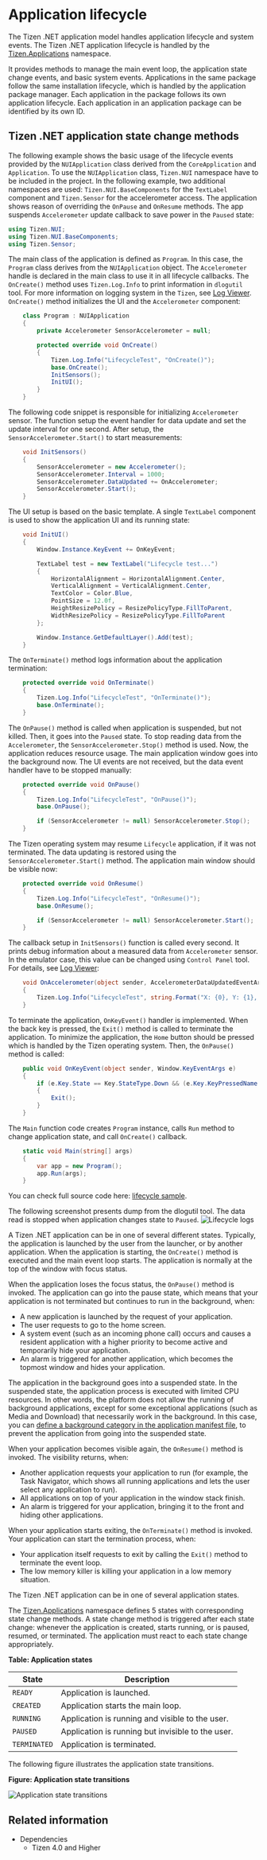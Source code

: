# Application lifecycle

The Tizen .NET application model handles application lifecycle and system events. The Tizen .NET application lifecycle is handled by the [Tizen.Applications](/application/dotnet/api/TizenFX/latest/api/Tizen.Applications.html) namespace.

It provides methods to manage the main event loop, the application state change events, and basic system events. Applications in the same package follow the same installation lifecycle, which is handled by the application package manager.
Each application in the package follows its own application lifecycle. Each application in an application package can be identified by its own ID.

<a name="state_change"></a>
## Tizen .NET application state change methods

The following example shows the basic usage of the lifecycle events provided by the `NUIApplication` class derived from the `CoreApplication` and `Application`. To use the `NUIApplication` class, `Tizen.NUI` namespace have to be included in the project. In the following example, two additional namespaces are used: `Tizen.NUI.BaseComponents` for the `TextLabel` component and `Tizen.Sensor` for the accelerometer access. The application shows reason of overriding the `OnPause` and `OnResume` methods. The app suspends `Accelerometer` update callback to save power in the `Paused` state:

```csharp
using Tizen.NUI;
using Tizen.NUI.BaseComponents;
using Tizen.Sensor;
```

The main class of the application is defined as `Program`. In this case, the `Program` class derives from the `NUIApplication` object. The `Accelerometer` handle is declared in the main class to use it in all lifecycle callbacks. The `OnCreate()` method uses `Tizen.Log.Info` to print information in `dlogutil` tool. For more information on logging system in the `Tizen`, see [Log Viewer](/application/vstools/tools/log_viewer.md). `OnCreate()` method initializes the UI and the `Accelerometer` component:

```csharp
    class Program : NUIApplication
    {
        private Accelerometer SensorAccelerometer = null;

        protected override void OnCreate()
        {
            Tizen.Log.Info("LifecycleTest", "OnCreate()");
            base.OnCreate();
            InitSensors();
            InitUI();
        }
    }
```

The following code snippet is responsible for initializing `Accelerometer` sensor. The function setup the event handler for data update and set the update interval for one second. After setup, the `SensorAccelerometer.Start()` to start measurements:

```csharp
    void InitSensors()
    {
        SensorAccelerometer = new Accelerometer();
        SensorAccelerometer.Interval = 1000;
        SensorAccelerometer.DataUpdated += OnAccelerometer;
        SensorAccelerometer.Start();
    }
```

The UI setup is based on the basic template. A single `TextLabel` component is used to show the application UI and its running state:

```csharp
    void InitUI()
    {
        Window.Instance.KeyEvent += OnKeyEvent;

        TextLabel test = new TextLabel("Lifecycle test...")
        {
            HorizontalAlignment = HorizontalAlignment.Center,
            VerticalAlignment = VerticalAlignment.Center,
            TextColor = Color.Blue,
            PointSize = 12.0f,
            HeightResizePolicy = ResizePolicyType.FillToParent,
            WidthResizePolicy = ResizePolicyType.FillToParent
        };

        Window.Instance.GetDefaultLayer().Add(test);
    }
```

The `OnTerminate()` method logs information about the application termination:

```csharp
    protected override void OnTerminate()
    {
        Tizen.Log.Info("LifecycleTest", "OnTerminate()");
        base.OnTerminate();
    }
```

The `OnPause()` method is called when application is suspended, but not killed. Then, it goes into the `Paused` state. To stop reading data from the `Accelerometer`, the `SensorAccelerometer.Stop()` method is used. Now, the application reduces resource usage. The main application window goes into the background now. The UI events are not received, but the data event handler have to be stopped manually:

```csharp
    protected override void OnPause()
    {
        Tizen.Log.Info("LifecycleTest", "OnPause()");
        base.OnPause();

        if (SensorAccelerometer != null) SensorAccelerometer.Stop();
    }
```

The Tizen operating system may resume `Lifecycle` application, if it was not terminated. The data updating is restored using the `SensorAccelerometer.Start()` method. The application main window should be visible now:

```csharp
    protected override void OnResume()
    {
        Tizen.Log.Info("LifecycleTest", "OnResume()");
        base.OnResume();

        if (SensorAccelerometer != null) SensorAccelerometer.Start();
    }
```

The callback setup in `InitSensors()` function is called every second. It prints debug information about a measured data from `Accelerometer` sensor. In the emulator case, this value can be changed using `Control Panel` tool. For details, see [Log Viewer](/application/native/guides/error/system-logs.md#dlogutil):

```csharp
    void OnAccelerometer(object sender, AccelerometerDataUpdatedEventArgs args)
    {
        Tizen.Log.Info("LifecycleTest", string.Format("X: {0}, Y: {1}, Z: {2}", args.X, args.Y, args.Z));
    }
```

To terminate the application, `OnKeyEvent()` handler is implemented. When the back key is pressed, the `Exit()` method is called to terminate the application. To minimize the application, the `Home` button should be pressed which is handled by the Tizen operating system. Then, the `OnPause()` method is called:

```csharp
    public void OnKeyEvent(object sender, Window.KeyEventArgs e)
    {
        if (e.Key.State == Key.StateType.Down && (e.Key.KeyPressedName == "XF86Back" || e.Key.KeyPressedName == "Escape"))
        {
            Exit();
        }
    }
```

The `Main` function code creates `Program` instance, calls `Run` method to change application state, and call `OnCreate()` callback.

```csharp
    static void Main(string[] args)
    {
        var app = new Program();
        app.Run(args);
    }
```

You can check full source code here: [lifecycle sample](source-code/application-lifecycle.cs).

The following screenshot presents dump from the dlogutil tool. The data read is stopped when application changes state to `Paused`.
![Lifecycle logs](./media/application_lifecycle_logs.png)

A Tizen .NET application can be in one of several different states.  Typically, the application is launched by the user from the launcher, or by another application. When the application is starting, the `OnCreate()` method is executed and the main event loop starts. The application is normally at the top of the window with focus status.

When the application loses the focus status, the `OnPause()` method is invoked. The application can go into the pause state, which means that your application is not terminated but continues to run in the background, when:

- A new application is launched by the request of your application.
- The user requests to go to the home screen.
- A system event (such as an incoming phone call) occurs and causes a resident application with a higher priority to become active and temporarily hide your application.
- An alarm is triggered for another application, which becomes the topmost window and hides your application.

The application in the background goes into a suspended state. In the suspended state, the application process is executed with limited CPU resources. In other words, the platform does not allow the running of background applications, except for some exceptional applications (such as Media and Download) that necessarily work in the background. In this case, you can [define a background category in the application manifest file](./ui-app.md#allow_bg), to prevent the application from going into the suspended state.

When your application becomes visible again, the `OnResume()` method is invoked. The visibility returns, when:

- Another application requests your application to run (for example, the Task Navigator, which shows all running applications and lets the user select any application to run).
- All applications on top of your application in the window stack finish.
- An alarm is triggered for your application, bringing it to the front and hiding other applications.

When your application starts exiting, the `OnTerminate()` method is invoked. Your application can start the termination process, when:

- Your application itself requests to exit by calling the `Exit()` method to terminate the event loop.
- The low memory killer is killing your application in a low memory situation.

The Tizen .NET application can be in one of several application states.

The [Tizen.Applications](/application/dotnet/api/TizenFX/latest/api/Tizen.Applications.html) namespace defines 5 states with corresponding state change methods. A state change method is triggered after each state change: whenever the application is created, starts running, or is paused, resumed, or terminated. The application must react to each state change appropriately.

**Table: Application states**

| State        | Description                              |
|------------|----------------------------------------|
| `READY`      | Application is launched.                 |
| `CREATED`    | Application starts the main loop.        |
| `RUNNING`    | Application is running and visible to the user. |
| `PAUSED`     | Application is running but invisible to the user. |
| `TERMINATED` | Application is terminated.               |

The following figure illustrates the application state transitions.

**Figure: Application state transitions**

![Application state transitions](./media/application_lifecycle_diagram.png)

## Related information
- Dependencies
  - Tizen 4.0 and Higher
